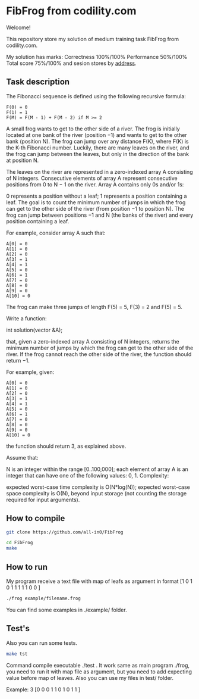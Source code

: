 
# FibFrog from codility.com #

Welcome!

This repository store my solution of medium training task FibFrog from codility.com.

My solution has marks: Correctness 100%/100% Performance 50%/100% Total score 75%/100%
and sesion stores by [address](https://app.codility.com/demo/results/training8D3TEQ-GA5/).
 
## Task description ##

The Fibonacci sequence is defined using the following recursive formula:

    F(0) = 0
    F(1) = 1
    F(M) = F(M - 1) + F(M - 2) if M >= 2
A small frog wants to get to the other side of a river. The frog is initially located at one bank of the river (position −1) and wants to get to the other bank (position N). The frog can jump over any distance F(K), where F(K) is the K-th Fibonacci number. Luckily, there are many leaves on the river, and the frog can jump between the leaves, but only in the direction of the bank at position N.

The leaves on the river are represented in a zero-indexed array A consisting of N integers. Consecutive elements of array A represent consecutive positions from 0 to N − 1 on the river. Array A contains only 0s and/or 1s:

0 represents a position without a leaf;
1 represents a position containing a leaf.
The goal is to count the minimum number of jumps in which the frog can get to the other side of the river (from position −1 to position N). The frog can jump between positions −1 and N (the banks of the river) and every position containing a leaf.

For example, consider array A such that:

    A[0] = 0
    A[1] = 0
    A[2] = 0
    A[3] = 1
    A[4] = 1
    A[5] = 0
    A[6] = 1
    A[7] = 0
    A[8] = 0
    A[9] = 0
    A[10] = 0
The frog can make three jumps of length F(5) = 5, F(3) = 2 and F(5) = 5.

Write a function:

int solution(vector<int> &A);

that, given a zero-indexed array A consisting of N integers, returns the minimum number of jumps by which the frog can get to the other side of the river. If the frog cannot reach the other side of the river, the function should return −1.

For example, given:

    A[0] = 0
    A[1] = 0
    A[2] = 0
    A[3] = 1
    A[4] = 1
    A[5] = 0
    A[6] = 1
    A[7] = 0
    A[8] = 0
    A[9] = 0
    A[10] = 0
the function should return 3, as explained above.

Assume that:

N is an integer within the range [0..100,000];
each element of array A is an integer that can have one of the following values: 0, 1.
Complexity:

expected worst-case time complexity is O(N*log(N));
expected worst-case space complexity is O(N), beyond input storage (not counting the storage required for input arguments).

## How to compile ##

```bash
git clone https://github.com/all-in0/FibFrog

cd FibFrog
make
```

## How to run ##

My program receive a text file with map of leafs as argument in format [1 0 1 0 1 1 1 1 1 0 0 ]

```bash
./frog example/filename.frog
```

You can find some examples in ./example/ folder.

## Test's ##

Also you can run some tests.
```bash
make tst
```

Command compile executable ./test . It work same as main program ./frog, you need to run it with map file as argument, but you need to add expecting value before map of leaves. Also you can use my files in test/ folder.

Example: 3 [0 0 0 1 1 0 1 0 1 1 ]
